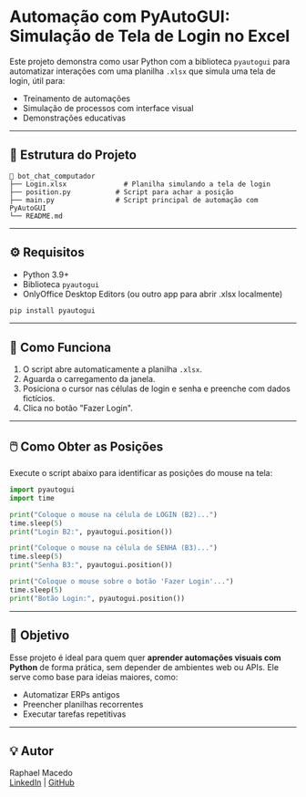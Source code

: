 
# Automação com PyAutoGUI: Simulação de Tela de Login no Excel

Este projeto demonstra como usar Python com a biblioteca `pyautogui` para automatizar interações com uma planilha `.xlsx` que simula uma tela de login, útil para:

- Treinamento de automações
- Simulação de processos com interface visual
- Demonstrações educativas

---

## 📂 Estrutura do Projeto

```
📁 bot_chat_computador
├── Login.xlsx              # Planilha simulando a tela de login
├── position.py           # Script para achar a posição
├── main.py               # Script principal de automação com PyAutoGUI
└── README.md              
```

---

## ⚙️ Requisitos

- Python 3.9+
- Biblioteca `pyautogui`
- OnlyOffice Desktop Editors (ou outro app para abrir .xlsx localmente)

```bash
pip install pyautogui
```

---

## 🧠 Como Funciona

1. O script abre automaticamente a planilha `.xlsx`.
2. Aguarda o carregamento da janela.
3. Posiciona o cursor nas células de login e senha e preenche com dados fictícios.
4. Clica no botão "Fazer Login".

---

## 🖱️ Como Obter as Posições

Execute o script abaixo para identificar as posições do mouse na tela:

```python
import pyautogui
import time

print("Coloque o mouse na célula de LOGIN (B2)...")
time.sleep(5)
print("Login B2:", pyautogui.position())

print("Coloque o mouse na célula de SENHA (B3)...")
time.sleep(5)
print("Senha B3:", pyautogui.position())

print("Coloque o mouse sobre o botão 'Fazer Login'...")
time.sleep(5)
print("Botão Login:", pyautogui.position())
```

---

## 🎯 Objetivo

Esse projeto é ideal para quem quer **aprender automações visuais com Python** de forma prática, sem depender de ambientes web ou APIs. Ele serve como base para ideias maiores, como:

- Automatizar ERPs antigos
- Preencher planilhas recorrentes
- Executar tarefas repetitivas

---

## 💡 Autor

Raphael Macedo  
[LinkedIn](https://www.linkedin.com/in/raphael-macedo10/) | [GitHub](https://github.com/raphaamacedo90)
